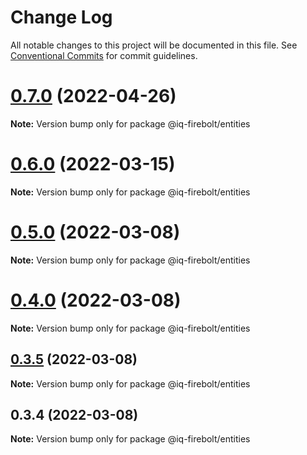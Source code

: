 # Change Log

All notable changes to this project will be documented in this file.
See [Conventional Commits](https://conventionalcommits.org) for commit guidelines.

# [0.7.0](https://github.com/IQ-tech/firebolt/compare/v0.6.0...v0.7.0) (2022-04-26)

**Note:** Version bump only for package @iq-firebolt/entities





# [0.6.0](https://github.com/IQ-tech/firebolt/compare/v0.5.0...v0.6.0) (2022-03-15)

**Note:** Version bump only for package @iq-firebolt/entities





# [0.5.0](https://github.com/IQ-tech/firebolt/compare/v0.4.1...v0.5.0) (2022-03-08)

**Note:** Version bump only for package @iq-firebolt/entities





# [0.4.0](https://github.com/IQ-tech/firebolt/compare/v0.3.5...v0.4.0) (2022-03-08)

**Note:** Version bump only for package @iq-firebolt/entities





## [0.3.5](https://github.com/IQ-tech/firebolt/compare/v0.3.3...v0.3.5) (2022-03-08)

**Note:** Version bump only for package @iq-firebolt/entities





## 0.3.4 (2022-03-08)

**Note:** Version bump only for package @iq-firebolt/entities

